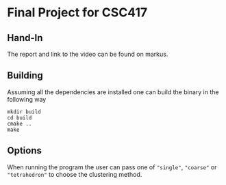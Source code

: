 # Final Project for CSC417

## Hand-In
The report and link to the video can be found on markus.

## Building
Assuming all the dependencies are installed one can build the binary in the following way
```
mkdir build
cd build
cmake ..
make
```

## Options
When running the program the user can pass one of `"single"`, `"coarse"` or `"tetrahedron"` to choose the clustering method.
